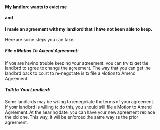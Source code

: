 #### My landlord wants to evict me 
#### and
#### I made an agreement with my landlord that I have not been able to keep.

Here are some steps you can take.

##### File a Motion To Amend Agreement: 

If you are having trouble keeping your agreement, you can try to get the
landlord to agree to change the agreement. The way that you can get the
landlord back to court to re-negotiate is to file a Motion to Amend
Agreement.

##### Talk to Your Landlord:

Some landlords may be willing to renegotiate the terms of your
agreement. If your landlord is willing to do this, you should still file
a Motion to Amend Agreement. At the hearing date, you can have your new
agreement replace the old one. This way, it will be enforced the same
way as the prior agreement.
